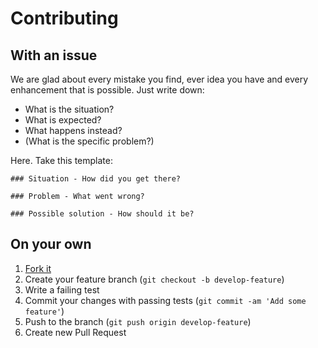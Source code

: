 # Contributing

## With an issue

We are glad about every mistake you find, ever idea you have and every enhancement that is possible.
Just write down:

 - What is the situation?
 - What is expected?
 - What happens instead?
 - (What is the specific problem?)

Here. Take this template:

```
### Situation - How did you get there?

### Problem - What went wrong?

### Possible solution - How should it be?
```

## On your own

1. [Fork it](https://github.com/sourcerer-mike/magento-devMode/fork)
2. Create your feature branch (`git checkout -b develop-feature`)
3. Write a failing test
4. Commit your changes with passing tests (`git commit -am 'Add some feature'`)
5. Push to the branch (`git push origin develop-feature`)
6. Create new Pull Request
